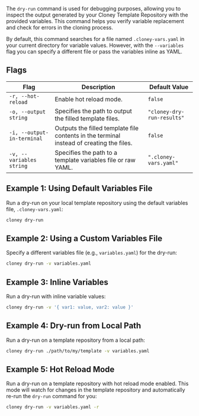 The `dry-run` command is used for debugging purposes, allowing you to inspect the output generated by your Cloney Template Repository with the provided variables. This command helps you verify variable replacement and check for errors in the cloning process.

By default, this command searches for a file named `.cloney-vars.yaml` in your current directory for variable values. However, with the `--variables` flag you can specify a different file or pass the variables inline as YAML.

## Flags

| Flag                           | Description                                                                               | Default Value              |
|--------------------------------|-------------------------------------------------------------------------------------------|----------------------------|
| `-r, --hot-reload`             | Enable hot reload mode.                                                                   | `false`                    |
| `-o, --output string`          | Specifies the path to output the filled template files.                                   | `"cloney-dry-run-results"` |
| `-i, --output-in-terminal`     | Outputs the filled template file contents in the terminal instead of creating the files.  | `false`                    |
| `-v, --variables string`       | Specifies the path to a template variables file or raw YAML.                              | `".cloney-vars.yaml"`      |

## Example 1: Using Default Variables File

Run a dry-run on your local template repository using the default variables file, `.cloney-vars.yaml`:

```bash
cloney dry-run
```

## Example 2: Using a Custom Variables File

Specify a different variables file (e.g., `variables.yaml`) for the dry-run:

```bash
cloney dry-run -v variables.yaml
```

## Example 3: Inline Variables

Run a dry-run with inline variable values:

```bash
cloney dry-run -v '{ var1: value, var2: value }'
```

## Example 4: Dry-run from Local Path

Run a dry-run on a template repository from a local path:

```bash
cloney dry-run ./path/to/my/template -v variables.yaml
```

## Example 5: Hot Reload Mode

Run a dry-run on a template repository with hot reload mode enabled. This mode will watch for changes in the template repository and automatically re-run the `dry-run` command for you:


```bash
cloney dry-run -v variables.yaml -r
```
